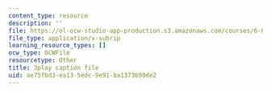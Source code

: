 ```yaml
---
content_type: resource
description: ''
file: https://ol-ocw-studio-app-production.s3.amazonaws.com/courses/6-042j-mathematics-for-computer-science-spring-2015/ae75fbd3ea135edc9e91ba1373699de2_FkfsmwAtDdY.vtt
file_type: application/x-subrip
learning_resource_types: []
ocw_type: OCWFile
resourcetype: Other
title: 3play caption file
uid: ae75fbd3-ea13-5edc-9e91-ba1373699de2
---
```

